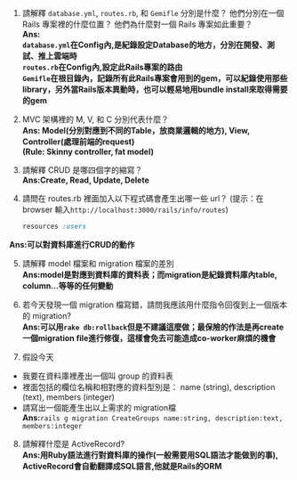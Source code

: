 1. 請解釋 `database.yml`, `routes.rb`, 和 `Gemifle` 分別是什麼？ 他們分別在一個 Rails 專案裡的什麼位置？ 他們為什麼對一個 Rails 專案如此重要？  
**Ans:  
`database.yml`在Config內,是紀錄設定Database的地方，分別在開發、測試、推上雲端時  
`routes.rb`在Config內,設定此Rails專案的路由  
`Gemifle`在根目錄內，記錄所有此Rails專案會用到的gem，可以紀錄使用那些library，另外當Rails版本異動時，也可以輕易地用bundle install來取得需要的gem**

2. MVC 架構裡的 M, V, 和 C 分別代表什麼？  
**Ans: Model(分別對應到不同的Table，放商業邏輯的地方), View, Controller(處理前端的request)  
(Rule: Skinny controller, fat model)**

3. 請解釋 CRUD 是哪四個字的縮寫？  
**Ans:Create, Read, Update, Delete**

4. 請問在 routes.rb 裡面加入以下程式碼會產生出哪一些 url？ (提示：在 browser 輸入`http://localhost:3000/rails/info/routes`)
	```ruby
	resources :users
	```
**Ans:可以對資料庫進行CRUD的動作**

5. 請解釋 model 檔案和 migration 檔案的差別  
**Ans:model是對應到資料庫的資料表；而migration是紀錄資料庫內table, column...等等的任何變動**

6. 若今天發現一個 migration 檔寫錯，請問我應該用什麼指令回復到上一個版本的 migration?  
**Ans:可以用`rake db:rollback`但是不建議這麼做；最保險的作法是再create一個migration file進行修復，這樣會免去可能造成co-worker麻煩的機會**

7. 假設今天
 - 我要在資料庫裡產出一個叫 group 的資料表
 - 裡面包括的欄位名稱和相對應的資料型別是： name (string), description (text), members (integer)
 - 請寫出一個能產生出以上需求的 migration檔  
**Ans:**`rails g migration CreateGroups name:string, description:text, members:integer`

8. 請解釋什麼是 ActiveRecord?  
**Ans:用Ruby語法進行對資料庫的操作(一般需要用SQL語法才能做到的事), ActiveRecord會自動翻譯成SQL語言,他就是Rails的ORM**
